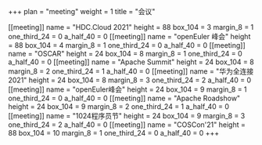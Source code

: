 +++ 
plan = "meeting"
weight = 1
title = "会议"


[[meeting]]
    name = "HDC.Cloud 2021"
    height = 88
    box_104 = 3
    margin_8 = 1
    one_third_24 = 0
    a_half_40 = 0
[[meeting]]
    name = "openEuler 峰会"
    height = 88
    box_104 = 4
    margin_8 = 1
    one_third_24 = 0
    a_half_40 = 0
[[meeting]]
    name = "OSCAR"
    height = 24
    box_104 = 8
    margin_8 = 1
    one_third_24 = 0
    a_half_40 = 0
[[meeting]]
    name = "Apache Summit"
    height = 24
    box_104 = 8
    margin_8 = 2
    one_third_24 = 1
    a_half_40 = 0
[[meeting]]
    name = "华为全连接2021"
    height = 24
    box_104 = 8
    margin_8 = 3
    one_third_24 = 2
    a_half_40 = 0
[[meeting]]
    name = "openEuler峰会"
    height = 24
    box_104 = 9
    margin_8 = 1
    one_third_24 = 0
    a_half_40 = 0
[[meeting]]
    name = "Apache Roadshow"
    height = 24
    box_104 = 9
    margin_8 = 2
    one_third_24 = 1
    a_half_40 = 0
[[meeting]]
    name = "1024程序员节"
    height = 24
    box_104 = 9
    margin_8 = 3
    one_third_24 = 2
    a_half_40 = 0
[[meeting]]
    name = "COSCon'21"
    height = 88
    box_104 = 10
    margin_8 = 1
    one_third_24 = 0
    a_half_40 = 0
+++